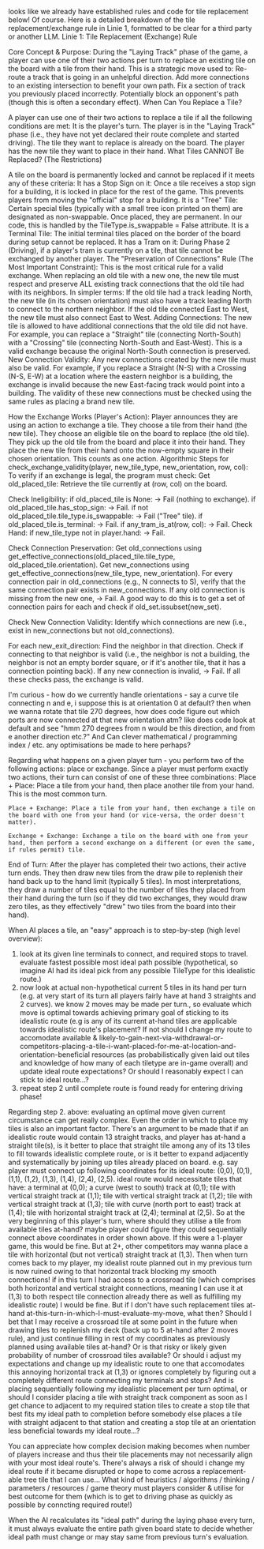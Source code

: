 looks like we already have established rules and code for tile replacement below!
Of course. Here is a detailed breakdown of the tile replacement/exchange rule in Linie 1, formatted to be clear for a third party or another LLM.
Linie 1: Tile Replacement (Exchange) Rule

Core Concept & Purpose:
During the "Laying Track" phase of the game, a player can use one of their two actions per turn to replace an existing tile on the board with a tile from their hand. This is a strategic move used to:
Re-route a track that is going in an unhelpful direction.
Add more connections to an existing intersection to benefit your own path.
Fix a section of track you previously placed incorrectly.
Potentially block an opponent's path (though this is often a secondary effect).
When Can You Replace a Tile?

A player can use one of their two actions to replace a tile if all the following conditions are met:
It is the player's turn.
The player is in the "Laying Track" phase (i.e., they have not yet declared their route complete and started driving).
The tile they want to replace is already on the board.
The player has the new tile they want to place in their hand.
What Tiles CANNOT Be Replaced? (The Restrictions)

A tile on the board is permanently locked and cannot be replaced if it meets any of these criteria:
It has a Stop Sign on it: Once a tile receives a stop sign for a building, it is locked in place for the rest of the game. This prevents players from moving the "official" stop for a building.
It is a "Tree" Tile: Certain special tiles (typically with a small tree icon printed on them) are designated as non-swappable. Once placed, they are permanent. In our code, this is handled by the TileType.is_swappable = False attribute.
It is a Terminal Tile: The initial terminal tiles placed on the border of the board during setup cannot be replaced.
It has a Tram on it: During Phase 2 (Driving), if a player's tram is currently on a tile, that tile cannot be exchanged by another player.
The "Preservation of Connections" Rule (The Most Important Constraint):
This is the most critical rule for a valid exchange. When replacing an old tile with a new one, the new tile must respect and preserve ALL existing track connections that the old tile had with its neighbors.
In simpler terms: If the old tile had a track leading North, the new tile (in its chosen orientation) must also have a track leading North to connect to the northern neighbor. If the old tile connected East to West, the new tile must also connect East to West.
Adding Connections: The new tile is allowed to have additional connections that the old tile did not have. For example, you can replace a "Straight" tile (connecting North-South) with a "Crossing" tile (connecting North-South and East-West). This is a valid exchange because the original North-South connection is preserved.
New Connection Validity: Any new connections created by the new tile must also be valid. For example, if you replace a Straight (N-S) with a Crossing (N-S, E-W) at a location where the eastern neighbor is a building, the exchange is invalid because the new East-facing track would point into a building. The validity of these new connections must be checked using the same rules as placing a brand new tile.

How the Exchange Works (Player's Action):
Player announces they are using an action to exchange a tile.
They choose a tile from their hand (the new tile).
They choose an eligible tile on the board to replace (the old tile).
They pick up the old tile from the board and place it into their hand.
They place the new tile from their hand onto the now-empty square in their chosen orientation.
This counts as one action.
Algorithmic Steps for check_exchange_validity(player, new_tile_type, new_orientation, row, col):
To verify if an exchange is legal, the program must check:
Get old_placed_tile: Retrieve the tile currently at (row, col) on the board.

Check Ineligibility:
if old_placed_tile is None: -> Fail (nothing to exchange).
if old_placed_tile.has_stop_sign: -> Fail.
if not old_placed_tile.tile_type.is_swappable: -> Fail ("Tree" tile).
if old_placed_tile.is_terminal: -> Fail.
if any_tram_is_at(row, col): -> Fail.
Check Hand: if new_tile_type not in player.hand: -> Fail.

Check Connection Preservation:
Get old_connections using get_effective_connections(old_placed_tile.tile_type, old_placed_tile.orientation).
Get new_connections using get_effective_connections(new_tile_type, new_orientation).
For every connection pair in old_connections (e.g., N connects to S), verify that the same connection pair exists in new_connections. If any old connection is missing from the new one, -> Fail. A good way to do this is to get a set of connection pairs for each and check if old_set.issubset(new_set).

Check New Connection Validity:
Identify which connections are new (i.e., exist in new_connections but not old_connections).

For each new_exit_direction:
Find the neighbor in that direction.
Check if connecting to that neighbor is valid (i.e., the neighbor is not a building, the neighbor is not an empty border square, or if it's another tile, that it has a connection pointing back). If any new connection is invalid, -> Fail.
If all these checks pass, the exchange is valid.

I'm curious - how do we currently handle orientations - say a curve tile connecting n and e, i suppose this is at orientation 0 at default? then when we wanna rotate that tile 270 degrees, how does code figure out which ports are now connected at that new orientation atm? like does code look at default and see "hmm 270 degrees from n would be this direction, and from e another direction etc.?" And Can clever mathematical / programming index / etc. any optimisations be made to here perhaps?


Regarding what happens on a given player turn - you perform two of the following actions: place or exchange. Since a player must perform exactly two actions, their turn can consist of one of these three combinations:
    Place + Place: Place a tile from your hand, then place another tile from your hand. This is the most common turn.

    Place + Exchange: Place a tile from your hand, then exchange a tile on the board with one from your hand (or vice-versa, the order doesn't matter).

    Exchange + Exchange: Exchange a tile on the board with one from your hand, then perform a second exchange on a different (or even the same, if rules permit) tile.

End of Turn:
    After the player has completed their two actions, their active turn ends. They then draw new tiles from the draw pile to replenish their hand back up to the hand limit (typically 5 tiles). In most interpretations, they draw a number of tiles equal to the number of tiles they placed from their hand during the turn (so if they did two exchanges, they would draw zero tiles, as they effectively "drew" two tiles from the board into their hand).


When AI places a tile, an "easy" approach is to step-by-step (high level overview):
1. look at its given line terminals to connect, and required stops to travel. evaluate fastest possible most ideal path possible (hypothetical, so imagine AI had its ideal pick from any possible TileType for this idealistic route.)
2. now look at actual non-hypothetical current 5 tiles in its hand per turn (e.g. at very start of its turn all players fairly have at hand 3 straights and 2 curves). we know 2 moves may be made per turn., so evaluate which move is optimal towards achieving primary goal of sticking to its idealistic route (e.g is any of its current at-hand tiles are applicable towards idealistic route's placement? If not should I change my route to accomodate available & likely-to-gain-next-via-withdrawal-or-competitors-placing-a-tile-i-want-placed-for-me-at-location-and-orientation-beneficial resources (as probabilistically given laid out tiles and knowledge of how many of each tiletype are in-game overall) and update ideal route expectations? Or should I reasonably expect I can stick to ideal route...?
3. repeat step 2 until complete route is found ready for entering driving phase!

Regarding step 2. above: evaluating an optimal move given current circumstance can get really complex. Even the order in which to place my tiles is also an important factor. There's an argument to be made that if an idealistic route would contain 13 straight tracks, and player has at-hand a straight tile(s), is it better to place that straight tile among any of its 13 tiles to fill towards idealistic complete route, or is it better to expand adjacently and systematically by joining up tiles already placed on board.
e.g. say player must connect up following coordinates for its ideal route: (0,0), (0,1), (1,1), (1,2), (1,3), (1,4), (2,4), (2,5). ideal route would necessitate tiles that have: a terminal at (0,0); a curve (west to south) track at (0,1); tile with vertical straight track at (1,1); tile with vertical straight track at (1,2); tile with vertical straight track at (1,3); tile with curve (north port to east) track at (1,4); tile with horizontal straight track at (2,4); terminal at (2,5). So at the very beginning of this player's turn, where should they utilise a tile from available tiles at-hand? maybe player could figure they could sequentially connect above coordinates in order shown above. If this were a 1-player game, this would be fine. But at 2+, other competitors may wanna place a tile with horizontal (but not vertical) straight track at (1,3). Then when turn comes back to my player, my idealist route planned out in my previous turn is now ruined owing to that horizontal track blocking my smooth connections! if in this turn I had access to a crossroad tile (which comprises both horizontal and vertical straight connections, meaning I can use it at (1,3) to both respect tile connection already there as well as fulfilling my idealistic route) I would be fine. But if I don't have such replacement tiles at-hand at-this-turn-in-which-I-must-evaluate-my-move, what then? Should I bet that I may receive a crossroad tile at some point in the future when drawing tiles to replenish my deck (back up to 5 at-hand after 2 moves rule), and just continue filling in rest of my coordinates as previously planned using available tiles at-hand? Or is that risky or likely given probability of number of crossroad tiles available? Or should i adjust my expectations and change up my idealistic route to one that accomodates this annoying horizontal track at (1,3) or ignores completely by figuring out a completely different route connecting my terminals and stops? And is placing sequentially following my idealistic placement per turn optimal, or should I consider placing a tile with straight track component as soon as I get chance to adjacent to my required station tiles to create a stop tile that best fits my ideal path to completion before somebody else places a tile with straight adjacent to that station and creating a stop tile at an orientation less beneficial towards my ideal route...?

You can appreciate how complex decision making becomes when number of players increase and thus their tile placements may not necessarily align with your most ideal route's. There's always a risk of should i change my ideal route if it became disrupted or hope to come across a replacement-able tree tile that I can use... What kind of heuristics / algorithms / thinking / parameters / resources / game theory must players consider & utilise for best outcome for them (which is to get to driving phase as quickly as possible by conncting required route!)

When the AI recalculates its "ideal path" during the laying phase every turn, it must always evaluate the entire path given board state to decide whether ideal path must change or may stay same from previous turn's evaluation.
